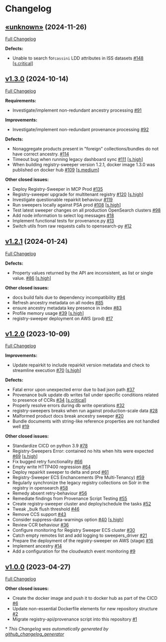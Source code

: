 # Changelog

## [«unknown»](https://github.com/NASA-PDS/registry-sweepers/tree/«unknown») (2024-11-26)

[Full Changelog](https://github.com/NASA-PDS/registry-sweepers/compare/v1.3.0...«unknown»)

**Defects:**

- Unable to search for`cassini` LDD attributes in ISS datasets [\#148](https://github.com/NASA-PDS/registry-sweepers/issues/148) [[s.critical](https://github.com/NASA-PDS/registry-sweepers/labels/s.critical)]

## [v1.3.0](https://github.com/NASA-PDS/registry-sweepers/tree/v1.3.0) (2024-10-14)

[Full Changelog](https://github.com/NASA-PDS/registry-sweepers/compare/v1.2.1...v1.3.0)

**Requirements:**

- Investigate/implement non-redundant ancestry processing [\#91](https://github.com/NASA-PDS/registry-sweepers/issues/91)

**Improvements:**

- Investigate/implement non-redundant provenance processing [\#92](https://github.com/NASA-PDS/registry-sweepers/issues/92)

**Defects:**

- Nonaggregate products present in "foreign" collections/bundles do not have correct ancestry. [\#114](https://github.com/NASA-PDS/registry-sweepers/issues/114)
- Timeout bug when running legacy dashboard sync [\#111](https://github.com/NASA-PDS/registry-sweepers/issues/111) [[s.high](https://github.com/NASA-PDS/registry-sweepers/labels/s.high)]
- When building registry-sweeper version 1.2.1, docker image 1.3.0 was published on docker hub [\#109](https://github.com/NASA-PDS/registry-sweepers/issues/109) [[s.medium](https://github.com/NASA-PDS/registry-sweepers/labels/s.medium)]

**Other closed issues:**

- Deploy Registry-Sweeper in MCP Prod [\#135](https://github.com/NASA-PDS/registry-sweepers/issues/135)
- Registry-sweeper upgrade for multitenant registry [\#120](https://github.com/NASA-PDS/registry-sweepers/issues/120) [[s.high](https://github.com/NASA-PDS/registry-sweepers/labels/s.high)]
- Investigate questionable repairkit behaviour [\#119](https://github.com/NASA-PDS/registry-sweepers/issues/119)
- Run sweepers locally against PSA prod [\#108](https://github.com/NASA-PDS/registry-sweepers/issues/108) [[s.high](https://github.com/NASA-PDS/registry-sweepers/labels/s.high)]
- Test latest sweeper changes on all production OpenSearch clusters [\#98](https://github.com/NASA-PDS/registry-sweepers/issues/98)
- Add node information to select log messages [\#18](https://github.com/NASA-PDS/registry-sweepers/issues/18)
- Implement functional tests for provenance.py [\#13](https://github.com/NASA-PDS/registry-sweepers/issues/13)
- Switch utils from raw requests calls to opensearch-py [\#12](https://github.com/NASA-PDS/registry-sweepers/issues/12)

## [v1.2.1](https://github.com/NASA-PDS/registry-sweepers/tree/v1.2.1) (2024-01-24)

[Full Changelog](https://github.com/NASA-PDS/registry-sweepers/compare/v1.2.0...v1.2.1)

**Defects:**

- Property values returned by the API are inconsistent, as list or single value. [\#86](https://github.com/NASA-PDS/registry-sweepers/issues/86) [[s.high](https://github.com/NASA-PDS/registry-sweepers/labels/s.high)]

**Other closed issues:**

- docs build fails due to dependency incompatibility [\#94](https://github.com/NASA-PDS/registry-sweepers/issues/94)
- Refresh ancestry metadata on all nodes [\#85](https://github.com/NASA-PDS/registry-sweepers/issues/85)
- ensure ancestry metadata key presence in index [\#83](https://github.com/NASA-PDS/registry-sweepers/issues/83)
- Profile memory usage [\#39](https://github.com/NASA-PDS/registry-sweepers/issues/39) [[s.high](https://github.com/NASA-PDS/registry-sweepers/labels/s.high)]
- registry-sweeper deployment on AWS \(prod\) [\#17](https://github.com/NASA-PDS/registry-sweepers/issues/17)

## [v1.2.0](https://github.com/NASA-PDS/registry-sweepers/tree/v1.2.0) (2023-10-09)

[Full Changelog](https://github.com/NASA-PDS/registry-sweepers/compare/v1.0.0...v1.2.0)

**Improvements:**

- Update repairkit to include repairkit version metadata and check to streamline execution [\#70](https://github.com/NASA-PDS/registry-sweepers/issues/70) [[s.high](https://github.com/NASA-PDS/registry-sweepers/labels/s.high)]

**Defects:**

- Fatal error upon unexpected error due to bad json path [\#37](https://github.com/NASA-PDS/registry-sweepers/issues/37)
- Provenance bulk update db writes fail under specific conditions related to presence of CCRs [\#34](https://github.com/NASA-PDS/registry-sweepers/issues/34) [[s.critical](https://github.com/NASA-PDS/registry-sweepers/labels/s.critical)]
- Properly resolve errors during db write operations [\#32](https://github.com/NASA-PDS/registry-sweepers/issues/32)
- registry-sweepers breaks when run against production-scale data [\#28](https://github.com/NASA-PDS/registry-sweepers/issues/28)
- Malformed product docs break ancestry sweeper [\#20](https://github.com/NASA-PDS/registry-sweepers/issues/20)
- Bundle documents with string-like reference properties are not handled well [\#19](https://github.com/NASA-PDS/registry-sweepers/issues/19)

**Other closed issues:**

- Standardize CICD on python 3.9 [\#78](https://github.com/NASA-PDS/registry-sweepers/issues/78)
- Registry-Sweepers Error: contained no hits when hits were expected [\#69](https://github.com/NASA-PDS/registry-sweepers/issues/69) [[s.high](https://github.com/NASA-PDS/registry-sweepers/labels/s.high)]
- Fix bugged retry functionality [\#66](https://github.com/NASA-PDS/registry-sweepers/issues/66)
- Empty write HTTP400 regression [\#64](https://github.com/NASA-PDS/registry-sweepers/issues/64)
- Deploy repairkit sweeper to delta and prod [\#61](https://github.com/NASA-PDS/registry-sweepers/issues/61)
- Registry-Sweeper ECS Enchancements \(Pre Multi-Tenancy\) [\#59](https://github.com/NASA-PDS/registry-sweepers/issues/59)
- Regularly synchronize the legacy registry collections on Solr in the registry in opensearch [\#58](https://github.com/NASA-PDS/registry-sweepers/issues/58)
- Remedy absent retry-behaviour [\#56](https://github.com/NASA-PDS/registry-sweepers/issues/56)
- Remediate findings from Provenance Script Testing [\#55](https://github.com/NASA-PDS/registry-sweepers/issues/55)
- Create registry-sweeper cluster and deploy/schedule the tasks [\#52](https://github.com/NASA-PDS/registry-sweepers/issues/52)
- Tweak \_bulk flush threshold [\#46](https://github.com/NASA-PDS/registry-sweepers/issues/46)
- Remove CCS support [\#43](https://github.com/NASA-PDS/registry-sweepers/issues/43)
- Consider suppress-data-warnings option [\#40](https://github.com/NASA-PDS/registry-sweepers/issues/40) [[s.high](https://github.com/NASA-PDS/registry-sweepers/labels/s.high)]
- Review CCR behaviour [\#36](https://github.com/NASA-PDS/registry-sweepers/issues/36)
- Configure monitoring for Registry Sweeper ECS cluster [\#30](https://github.com/NASA-PDS/registry-sweepers/issues/30)
- Catch empty remotes list and add logging to sweepers\_driver [\#21](https://github.com/NASA-PDS/registry-sweepers/issues/21)
- Prepare the deployment of the registry-sweeper on AWS \(stage\) [\#16](https://github.com/NASA-PDS/registry-sweepers/issues/16)
- Implement ancestry [\#14](https://github.com/NASA-PDS/registry-sweepers/issues/14)
- Add a configuration for the cloudwatch event monitoring  [\#9](https://github.com/NASA-PDS/registry-sweepers/issues/9)

## [v1.0.0](https://github.com/NASA-PDS/registry-sweepers/tree/v1.0.0) (2023-04-27)

[Full Changelog](https://github.com/NASA-PDS/registry-sweepers/compare/3fabe85a65d26f2509c830d02c2b5f09a2793cf7...v1.0.0)

**Other closed issues:**

- Create the docker image and push it to docker hub as part of the CICD [\#6](https://github.com/NASA-PDS/registry-sweepers/issues/6)
- Update non-essential Dockerfile elements for new repository structure  [\#2](https://github.com/NASA-PDS/registry-sweepers/issues/2)
- Migrate registry-api/provenance script into this repository [\#1](https://github.com/NASA-PDS/registry-sweepers/issues/1)



\* *This Changelog was automatically generated by [github_changelog_generator](https://github.com/github-changelog-generator/github-changelog-generator)*
